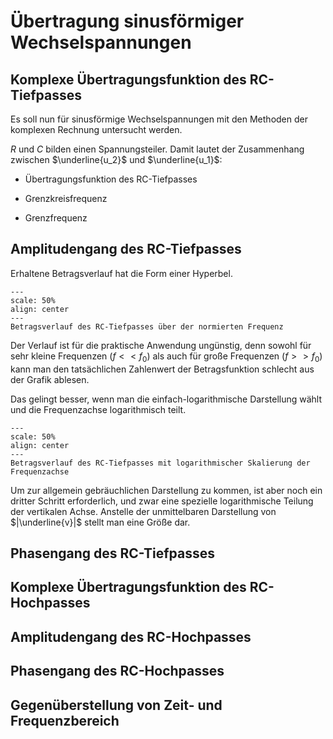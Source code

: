 # Übertragung sinusförmiger Wechselspannungen

## Komplexe Übertragungsfunktion des RC-Tiefpasses

Es soll nun für sinusförmige Wechselspannungen mit den Methoden der komplexen Rechnung untersucht werden.

$R$ und $C$ bilden einen Spannungsteiler. Damit lautet der Zusammenhang zwischen $\underline{u_2}$ und $\underline{u_1}$:

- Übertragungsfunktion des RC-Tiefpasses

- Grenzkreisfrequenz

- Grenzfrequenz

## Amplitudengang des RC-Tiefpasses

Erhaltene Betragsverlauf hat die Form einer Hyperbel.

```{figure} ../images/abb20.png
---
scale: 50%
align: center
---
Betragsverlauf des RC-Tiefpasses über der normierten Frequenz
```

Der Verlauf ist für die praktische Anwendung ungünstig, denn sowohl für sehr kleine Frequenzen ($f<<f_0$) als auch für große Frequenzen ($f>>f_0$) kann man den tatsächlichen Zahlenwert der Betragsfunktion schlecht aus der Grafik ablesen.

Das gelingt besser, wenn man die einfach-logarithmische Darstellung wählt und die Frequenzachse logarithmisch teilt.

```{figure} ../images/abb21.png
---
scale: 50%
align: center
---
Betragsverlauf des RC-Tiefpasses mit logarithmischer Skalierung der Frequenzachse
```

Um zur allgemein gebräuchlichen Darstellung zu kommen, ist aber noch ein dritter Schritt erforderlich, und zwar eine spezielle logarithmische Teilung der vertikalen Achse. Anstelle der unmittelbaren Darstellung von $|\underline{v}|$ stellt man eine Größe dar.



## Phasengang des RC-Tiefpasses

## Komplexe Übertragungsfunktion des RC-Hochpasses

## Amplitudengang des RC-Hochpasses

## Phasengang des RC-Hochpasses

## Gegenüberstellung von Zeit- und Frequenzbereich
